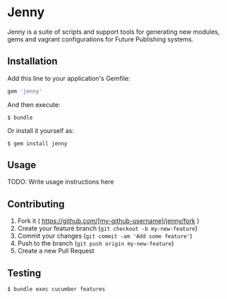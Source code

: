 # Jenny

Jenny is a suite of scripts and support tools for generating new modules, gems and vagrant configurations
for Future Publishing systems.

## Installation

Add this line to your application's Gemfile:

```ruby
gem 'jenny'
```

And then execute:

    $ bundle

Or install it yourself as:

    $ gem install jenny

## Usage

TODO: Write usage instructions here

## Contributing

1. Fork it ( https://github.com/[my-github-username]/jenny/fork )
2. Create your feature branch (`git checkout -b my-new-feature`)
3. Commit your changes (`git commit -am 'Add some feature'`)
4. Push to the branch (`git push origin my-new-feature`)
5. Create a new Pull Request

## Testing

    $ bundle exec cucumber features
